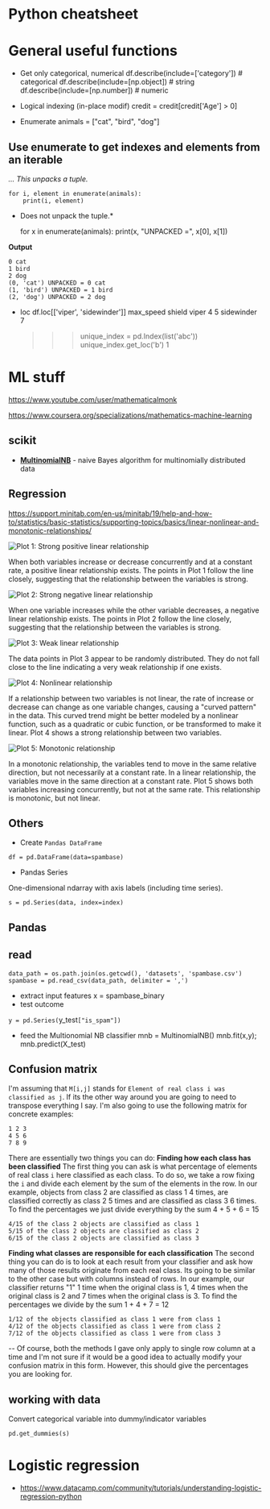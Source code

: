 # Python cheatsheet

# General useful functions


- Get only categorical, numerical 
    df.describe(include=['category']) # categorical 
    df.describe(include=[np.object]) # string
    df.describe(include=[np.number]) # numeric


- Logical indexing (in-place modif)
    credit = credit[credit['Age'] > 0]


- Enumerate
    animals = ["cat", "bird", "dog"]

## Use enumerate to get indexes and elements from an iterable
*... This unpacks a tuple.*

    for i, element in enumerate(animals):
        print(i, element)

* Does not unpack the tuple.*

    for x in enumerate(animals):
        print(x, "UNPACKED =", x[0], x[1])

**Output**

    0 cat
    1 bird
    2 dog
    (0, 'cat') UNPACKED = 0 cat
    (1, 'bird') UNPACKED = 1 bird
    (2, 'dog') UNPACKED = 2 dog


- loc
    df.loc[['viper', 'sidewinder']]
                max_speed  shield
    viper               4       5
    sidewinder          7       
    
    >>> unique_index = pd.Index(list('abc'))
    >>> unique_index.get_loc('b')
1
# ML stuff
https://www.youtube.com/user/mathematicalmonk

https://www.coursera.org/specializations/mathematics-machine-learning

## scikit
- [**MultinomialNB**](https://scikit-learn.org/0.19/modules/generated/sklearn.naive_bayes.MultinomialNB.html#sklearn.naive_bayes.MultinomialNB) - naive Bayes algorithm for multinomially distributed data
## Regression

https://support.minitab.com/en-us/minitab/19/help-and-how-to/statistics/basic-statistics/supporting-topics/basics/linear-nonlinear-and-monotonic-relationships/

![Plot 1: Strong positive linear relationship](https://support.minitab.com/en-us/minitab/19/media/generated-content/images/scatterplot_linear_relationship.png)


When both variables increase or decrease concurrently and at a constant rate, a positive linear relationship exists. The points in Plot 1 follow the line closely, suggesting that the relationship between the variables is strong. 

![Plot 2: Strong negative linear relationship](https://support.minitab.com/en-us/minitab/19/media/generated-content/images/scatterplot_strong_negative_linear_relationship.png)


When one variable increases while the other variable decreases, a negative linear relationship exists. The points in Plot 2 follow the line closely, suggesting that the relationship between the variables is strong. 

![Plot 3: Weak linear relationship](https://support.minitab.com/en-us/minitab/19/media/generated-content/images/scatterplot_weak_linear_relationship.png)


The data points in Plot 3 appear to be randomly distributed. They do not fall close to the line indicating a very weak relationship if one exists. 

![Plot 4: Nonlinear relationship](https://support.minitab.com/en-us/minitab/19/media/generated-content/images/scatterplot_quadratic_model.png)


If a relationship between two variables is not linear, the rate of increase or decrease can change as one variable changes, causing a "curved pattern" in the data. This curved trend might be better modeled by a nonlinear function, such as a quadratic or cubic function, or be transformed to make it linear. Plot 4 shows a strong relationship between two variables.

![Plot 5: Monotonic relationship](https://support.minitab.com/en-us/minitab/19/media/generated-content/images/scatterplot_cubic_relationship.png)


In a monotonic relationship, the variables tend to move in the same relative direction, but not necessarily at a constant rate. In a linear relationship, the variables move in the same direction at a constant rate. Plot 5 shows both variables increasing concurrently, but not at the same rate. This relationship is monotonic, but not linear. 

## Others
- Create `Pandas DataFrame` 

`df = pd.DataFrame(data=spambase)`

- Pandas Series

One-dimensional ndarray with axis labels (including time series).

    s = pd.Series(data, index=index)


## Pandas
## read 
    data_path = os.path.join(os.getcwd(), 'datasets', 'spambase.csv')
    spambase = pd.read_csv(data_path, delimiter = ',')
- extract input features
    x = spambase_binary
- test outcome

`y = pd.Series(`y_test`["is_spam"])`

- feed the Multionomial NB classifier
    mnb = MultinomialNB()
    mnb.fit(x,y);
    mnb.predict(X_test)
## Confusion matrix

I'm assuming that `M[i,j]` stands for `Element of real class i was classified as j`. If its the other way around you are going to need to transpose everything I say. I'm also going to use the following matrix for concrete examples:

    1 2 3
    4 5 6
    7 8 9

There are essentially two things you can do:
**Finding how each class has been classified**
The first thing you can ask is what percentage of elements of real class `i` here classified as each class. To do so, we take a row fixing the `i` and divide each element by the sum of the elements in the row. In our example, objects from class 2 are classified as class 1 4 times, are classified correctly as class 2 5 times and are classified as class 3 6 times. To find the percentages we just divide everything by the sum 4 + 5 + 6 = 15

    4/15 of the class 2 objects are classified as class 1
    5/15 of the class 2 objects are classified as class 2
    6/15 of the class 2 objects are classified as class 3

**Finding what classes are responsible for each classification**
The second thing you can do is to look at each result from your classifier and ask how many of those results originate from each real class. Its going to be similar to the other case but with columns instead of rows. In our example, our classifier returns "1" 1 time when the original class is 1, 4 times when the original class is 2 and 7 times when the original class is 3. To find the percentages we divide by the sum 1 + 4 + 7 = 12

    1/12 of the objects classified as class 1 were from class 1
    4/12 of the objects classified as class 1 were from class 2
    7/12 of the objects classified as class 1 were from class 3

--
Of course, both the methods I gave only apply to single row column at a time and I'm not sure if it would be a good idea to actually modify your confusion matrix in this form. However, this should give the percentages you are looking for.


## working with data

Convert categorical variable into dummy/indicator variables 

    pd.get_dummies(s)
# Logistic regression
* https://www.datacamp.com/community/tutorials/understanding-logistic-regression-python

